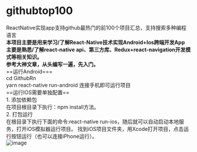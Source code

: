 # githubtop100
ReactNative实现app支持github最热门的前100个项目汇总，支持搜索多种编程语言</br>
<b>本项目主要是用来学习/了解React-Native技术实现Android+Ios跨端开发App
  </br>主要是熟悉/了解react-native api、第三方库、Redux+react-navigation开发模式等相关知识。
  </br>参考大神文章，从头编写一遍，先入门。</b>
</br>==运行Android===
</br>cd GithubRn
</br>yarn react-native run-android  连接手机即可运行项目
</br>==运行IOS需要单独配置==
</br>1. 添加依赖包
</br>在项目根目录下执行：npm install方法。
</br>2. 打包运行
</br>在根目录下执行下面的命令:react-native run-ios，随后就可以自动启动本地服务，打开iOS模拟器运行项目。
找到iOS项目文件夹，用Xcode打开项目，点击运行按钮运行（也可以连接iPhone运行）。
</br>
![image](https://github.com/pangzaifei/githubtop100/blob/main/hultw-m5e49.gif)


